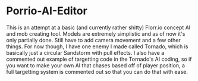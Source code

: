 # Porrio-AI-Editor
This is an attempt at a basic (and currently rather shitty) Florr.io concept AI and mob creating tool. Models are extremely simplistic and as of now it's only partially done. Still have to add camera movement and a few other things. For now though, I have one enemy I made called Tornado, which is basically just a circular Sandstorm with pull effects. I also have a commented out example of targetting code in the Tornado's AI coding, so if you want to make your own AI that chases based off of player position, a full targetting system is commented out so that you can do that with ease. 
 


